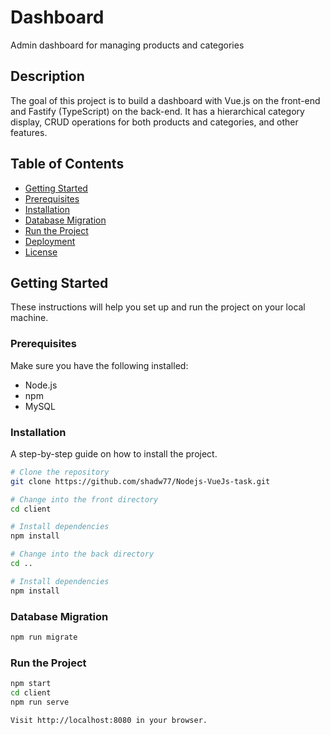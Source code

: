 # Dashboard

Admin dashboard for managing products and categories

## Description

The goal of this project is to build a dashboard with Vue.js on the front-end and Fastify (TypeScript) on the back-end. It has a hierarchical category display, CRUD operations for both products and categories, and other features.

## Table of Contents

- [Getting Started](#getting-started)
- [Prerequisites](#prerequisites)
- [Installation](#installation)
- [Database Migration](#database-migration)
- [Run the Project](#run-the-project)
- [Deployment](#deployment)
- [License](#license)


## Getting Started

These instructions will help you set up and run the project on your local machine.

### Prerequisites

Make sure you have the following installed:
- Node.js
- npm
- MySQL

### Installation

A step-by-step guide on how to install the project.

```bash
# Clone the repository
git clone https://github.com/shadw77/Nodejs-VueJs-task.git

# Change into the front directory
cd client

# Install dependencies
npm install

# Change into the back directory
cd ..

# Install dependencies
npm install
```
### Database Migration
```bash
npm run migrate
```
### Run the Project

```bash
npm start
cd client
npm run serve

Visit http://localhost:8080 in your browser.
